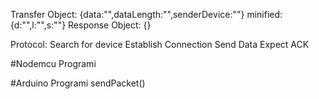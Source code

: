 Transfer Object: 	{data:"",dataLength:"",senderDevice:""}
	minified: 		{d:"",l:"",s:""}
Response Object: {}

Protocol:
	Search for device
	Establish Connection
	Send Data
	Expect ACK
	
#Nodemcu Programi

#Arduino Programi
	sendPacket()
	